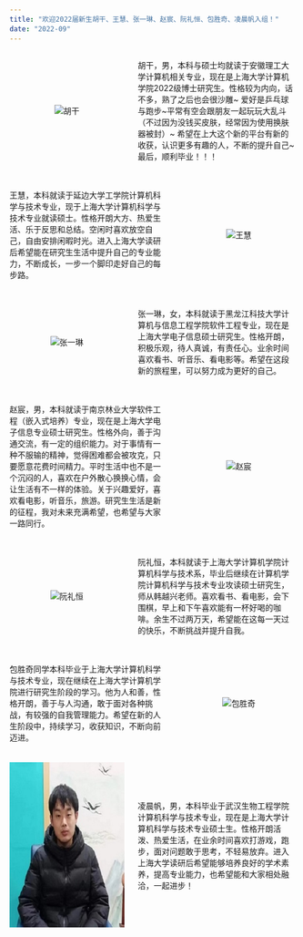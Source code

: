 ```yaml
---
title: "欢迎2022届新生胡干、王慧、张一琳、赵宸、阮礼恒、包胜奇、凌晨帆入组！"
date: "2022-09"
---
```


<div>
  <div style="display:flex; margin-bottom:20px; align-items:center;">
    <div style="width:42%; text-align:center;">
      <img src="/images/indexPic/2022/newPostgraduate_/hugan.jpg" alt="胡干" style="width:280px; height:290px;" />
    </div>
    <div style="width:58%; display:flex; align-items:center; padding-left:24px;">
      <p>胡干，男，本科与硕士均就读于安徽理工大学计算机相关专业，现在是上海大学计算机学院2022级博士研究生。性格较为内向，话不多，熟了之后也会很沙雕~ 爱好是乒乓球与跑步~平常有空会跟朋友一起玩玩大乱斗（不过因为没钱买皮肤，经常因为使用换肤器被封）~ 希望在上大这个新的平台有新的收获，认识更多有趣的人，不断的提升自己~最后，顺利毕业！！！</p>
    </div>
  </div>
  
  <div style="display:flex; margin-bottom:20px; align-items:center;">
    <div style="width:58%; display:flex; align-items:center; padding-right:24px;">
      <p>王慧，本科就读于延边大学工学院计算机科学与技术专业，现于上海大学计算机科学与技术专业就读硕士。性格开朗大方、热爱生活、乐于反思和总结。空闲时喜欢放空自己，自由安排闲暇时光。进入上海大学读研后希望能在研究生生活中提升自己的专业能力，不断成长，一步一个脚印走好自己的每步路。</p>
    </div>
    <div style="width:42%; text-align:center;">
      <img src="/images/indexPic/2022/newPostgraduate_/wanghui.jpg" alt="王慧" style="width:280px; height:290px;" />
    </div>
  </div>
  
  <div style="display:flex; margin-bottom:20px; align-items:center;">
    <div style="width:42%; text-align:center;">
      <img src="/images/indexPic/2022/newPostgraduate_/zhangyiling.jpg" alt="张一琳" style="width:280px; height:290px;" />
    </div>
    <div style="width:58%; display:flex; align-items:center; padding-left:24px;">
      <p>张一琳，女，本科就读于黑龙江科技大学计算机与信息工程学院软件工程专业，现在是上海大学电子信息硕士研究生。性格开朗，积极乐观，待人真诚，有责任心。业余时间喜欢看书、听音乐、看电影等。希望在这段新的旅程里，可以努力成为更好的自己。</p>
    </div>
  </div>
  
  <div style="display:flex; margin-bottom:20px; align-items:center;">
    <div style="width:58%; display:flex; align-items:center; padding-right:24px;">
      <p>赵宸，男，本科就读于南京林业大学软件工程（嵌入式培养）专业，现在是上海大学电子信息专业硕士研究生。性格外向，善于沟通交流，有一定的组织能力。对于事情有一种不服输的精神，觉得困难都会被攻克，只要愿意花费时间精力。平时生活中也不是一个沉闷的人，喜欢在户外散心换换心情，会让生活有不一样的体验。关于兴趣爱好，喜欢看电影，听音乐，旅游。研究生生活是新的征程，我对未来充满希望，也希望与大家一路同行。</p>
    </div>
    <div style="width:42%; text-align:center;">
      <img src="/images/indexPic/2022/newPostgraduate_/zhaocheng.jpg" alt="赵宸" style="width:280px; height:290px;" />
    </div>
  </div>
  
  <div style="display:flex; margin-bottom:20px; align-items:center;">
    <div style="width:42%; text-align:center;">
      <img src="/images/indexPic/2022/newPostgraduate_/ruanliheng.jpg" alt="阮礼恒" style="width:280px; height:290px;" />
    </div>
    <div style="width:58%; display:flex; align-items:center; padding-left:24px;">
      <p>阮礼恒，本科就读于上海大学计算机学院计算机科学与技术系，毕业后继续在计算机学院计算机科学与技术专业攻读硕士研究生，师从韩越兴老师。喜欢看书、看电影，会下围棋，早上和下午喜欢能有一杯好喝的咖啡。余生不过两万天，希望能在这每一天过的快乐，不断挑战并提升自我。</p>
    </div>
  </div>
  
  <div style="display:flex; margin-bottom:20px; align-items:center;">
    <div style="width:58%; display:flex; align-items:center; padding-right:24px;">
      <p>包胜奇同学本科毕业于上海大学计算机科学与技术专业，现在继续在上海大学计算机学院进行研究生阶段的学习。他为人和善，性格开朗，善于与人沟通，敢于面对各种挑战，有较强的自我管理能力。希望在新的人生阶段中，持续学习，收获知识，不断向前迈进。</p>
    </div>
    <div style="width:42%; text-align:center;">
      <img src="/images/indexPic/2022/newPostgraduate_/baoshengqi.jpg" alt="包胜奇" style="width:300px; height:230px;" />
    </div>
  </div>
  
  <div style="display:flex; margin-bottom:20px; align-items:center;">
    <div style="width:42%; text-align:center;">
      <img src="/images/indexPic/2022/newPostgraduate_/lingchengfan.jpg" alt="凌晨帆" style="width:280px; height:290px;" />
    </div>
    <div style="width:58%; display:flex; align-items:center; padding-left:24px;">
      <p>凌晨帆，男，本科毕业于武汉生物工程学院计算机科学与技术专业，现在是上海大学计算机科学与技术专业硕士生。性格开朗活泼、热爱生活，在业余时间喜欢打游戏，跑步，面对问题敢于思考，不轻易放弃。进入上海大学读研后希望能够培养良好的学术素养，提高专业能力，也希望能和大家相处融洽，一起进步！</p>
    </div>
  </div>
</div> 